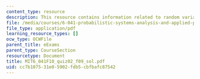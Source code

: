 ```yaml
---
content_type: resource
description: This resource contains information related to random variable.
file: /media/courses/6-041-probabilistic-systems-analysis-and-applied-probability-fall-2010/cc7b107531e05902fdb5cbfbafc87542_MIT6_041F10_quiz02_f09_sol.pdf
file_type: application/pdf
learning_resource_types: []
ocw_type: OCWFile
parent_title: eExams
parent_type: CourseSection
resourcetype: Document
title: MIT6_041F10_quiz02_f09_sol.pdf
uid: cc7b1075-31e0-5902-fdb5-cbfbafc87542
---
```

